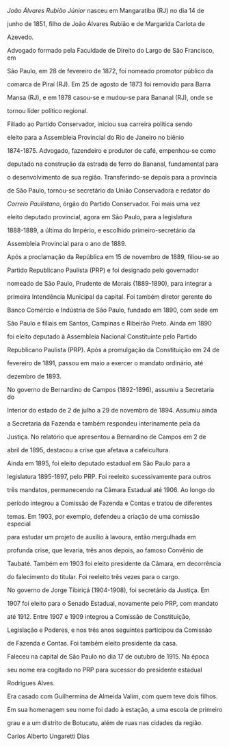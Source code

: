 

*João Álvares Rubião Júnior* nasceu em Mangaratiba (RJ) no dia 14 de

junho de 1851, filho de João Álvares Rubião e de Margarida Carlota de

Azevedo.



Advogado formado pela Faculdade de Direito do Largo de São Francisco, em

São Paulo, em 28 de fevereiro de 1872, foi nomeado promotor público da

comarca de Piraí (RJ). Em 25 de agosto de 1873 foi removido para Barra

Mansa (RJ), e em 1878 casou-se e mudou-se para Bananal (RJ), onde se

tornou líder político regional.



Filiado ao Partido Conservador, iniciou sua carreira política sendo

eleito para a Assembleia Provincial do Rio de Janeiro no biênio

1874-1875. Advogado, fazendeiro e produtor de café, empenhou-se como

deputado na construção da estrada de ferro do Bananal, fundamental para

o desenvolvimento de sua região. Transferindo-se depois para a província

de São Paulo, tornou-se secretário da União Conservadora e redator do

*Correio Paulistano*, órgão do Partido Conservador. Foi mais uma vez

eleito deputado provincial, agora em São Paulo, para a legislatura

1888-1889, a última do Império, e escolhido primeiro-secretário da

Assembleia Provincial para o ano de 1889.



Após a proclamação da República em 15 de novembro de 1889, filiou-se ao

Partido Republicano Paulista (PRP) e foi designado pelo governador

nomeado de São Paulo, Prudente de Morais (1889-1890), para integrar a

primeira Intendência Municipal da capital. Foi também diretor gerente do

Banco Comércio e Indústria de São Paulo, fundado em 1890, com sede em

São Paulo e filiais em Santos, Campinas e Ribeirão Preto. Ainda em 1890

foi eleito deputado à Assembleia Nacional Constituinte pelo Partido

Republicano Paulista (PRP). Após a promulgação da Constituição em 24 de

fevereiro de 1891, passou em maio a exercer o mandato ordinário, até

dezembro de 1893.



No governo de Bernardino de Campos (1892-1896), assumiu a Secretaria do

Interior do estado de 2 de julho a 29 de novembro de 1894. Assumiu ainda

a Secretaria da Fazenda e também respondeu interinamente pela da

Justiça. No relatório que apresentou a Bernardino de Campos em 2 de

abril de 1895, destacou a crise que afetava a cafeicultura.



Ainda em 1895, foi eleito deputado estadual em São Paulo para a

legislatura 1895-1897, pelo PRP. Foi reeleito sucessivamente para outros

três mandatos, permanecendo na Câmara Estadual até 1906. Ao longo do

período integrou a Comissão de Fazenda e Contas e tratou de diferentes

temas. Em 1903, por exemplo, defendeu a criação de uma comissão especial

para estudar um projeto de auxílio à lavoura, então mergulhada em

profunda crise, que levaria, três anos depois, ao famoso Convênio de

Taubaté. Também em 1903 foi eleito presidente da Câmara, em decorrência

do falecimento do titular. Foi reeleito três vezes para o cargo.



No governo de Jorge Tibiriçá (1904-1908), foi secretário da Justiça. Em

1907 foi eleito para o Senado Estadual, novamente pelo PRP, com mandato

até 1912. Entre 1907 e 1909 integrou a Comissão de Constituição,

Legislação e Poderes, e nos três anos seguintes participou da Comissão

de Fazenda e Contas. Foi também eleito presidente da casa.



Faleceu na capital de São Paulo no dia 17 de outubro de 1915. Na época

seu nome era cogitado no PRP para sucessor do presidente estadual

Rodrigues Alves.



Era casado com Guilhermina de Almeida Valim, com quem teve dois filhos.



Em sua homenagem seu nome foi dado à estação, a uma escola de primeiro

grau e a um distrito de Botucatu, além de ruas nas cidades da região.



Carlos Alberto Ungaretti Dias



